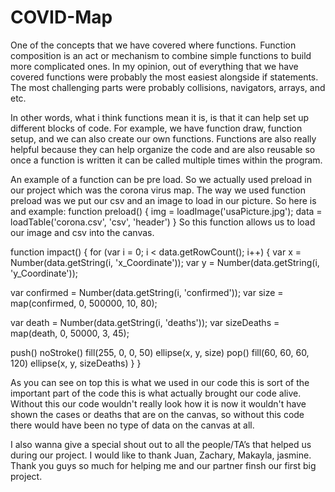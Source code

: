 # COVID-Map
One of the concepts that we have covered where functions. Function composition is an act or mechanism to combine simple functions to build more complicated ones. In my opinion, out of everything that we have covered functions were probably the most easiest alongside if statements. The most challenging parts were probably collisions, navigators, arrays, and etc. 

In other words, what i think functions mean it is, is that it can help set up different blocks of code.  For example, we have function draw, function setup, and we can also create our own functions. Functions are also really helpful because they can help organize the code and are also reusable so once a function is written it can be called multiple times within the program. 

An example of a function can be pre load. So we actually used preload in our project which was the corona virus map. The way we used function preload was we put our csv and an image to load in our picture.  So here is and example:
function preload() {
 img = loadImage('usaPicture.jpg');
  data = loadTable('corona.csv', 'csv', 'header')
}
So this function allows us to load our image and csv into the canvas. 

function impact() {
 for (var i = 0; i < data.getRowCount(); i++) {
   var x = Number(data.getString(i, 'x_Coordinate'));
   var y = Number(data.getString(i, 'y_Coordinate'));
 
   var confirmed = Number(data.getString(i, 'confirmed'));
   var size = map(confirmed, 0, 500000, 10, 80);
 
   var death = Number(data.getString(i, 'deaths'));
   var sizeDeaths = map(death, 0, 50000, 3, 45);
 
   push()
   noStroke()
   fill(255, 0, 0, 50)
   ellipse(x, y, size)
   pop()
   fill(60, 60, 60, 120)
   ellipse(x, y, sizeDeaths)
 }
}
 
As you can see on top this is what we used in our code this is sort of the important part of the code this is what actually brought our code alive.  Without this our code wouldn't really look how it is now it wouldn't have shown the cases or deaths that are on the canvas, so without this code there would have been no type of data on the canvas at all.
 
I also wanna give a special shout out to all the people/TA’s that helped us during our project.  I would like to thank Juan, Zachary, Makayla, jasmine. Thank you guys so much for helping me and our partner finsh our first big project. 

